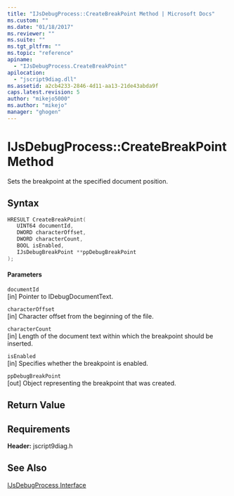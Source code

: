 ```yaml
---
title: "IJsDebugProcess::CreateBreakPoint Method | Microsoft Docs"
ms.custom: ""
ms.date: "01/18/2017"
ms.reviewer: ""
ms.suite: ""
ms.tgt_pltfrm: ""
ms.topic: "reference"
apiname: 
  - "IJsDebugProcess.CreateBreakPoint"
apilocation: 
  - "jscript9diag.dll"
ms.assetid: a2cb4233-2846-4d11-aa13-21de43abda9f
caps.latest.revision: 5
author: "mikejo5000"
ms.author: "mikejo"
manager: "ghogen"
---
```

# IJsDebugProcess::CreateBreakPoint Method
Sets the breakpoint at the specified document position.  
  
## Syntax  
  
```cpp
HRESULT CreateBreakPoint(  
   UINT64 documentId,  
   DWORD characterOffset,  
   DWORD characterCount,  
   BOOL isEnabled,  
   IJsDebugBreakPoint **ppDebugBreakPoint  
);  
```  
  
#### Parameters  
 `documentId`  
 [in] Pointer to IDebugDocumentText.  
  
 `characterOffset`  
 [in] Character offset from the beginning of the file.  
  
 `characterCount`  
 [in] Length of the document text within which the breakpoint should be inserted.  
  
 `isEnabled`  
 [in] Specifies whether the breakpoint is enabled.  
  
 `ppDebugBreakPoint`  
 [out] Object representing the breakpoint that was created.  
  
## Return Value  
  
## Requirements  
 **Header:** jscript9diag.h  
  
## See Also  
 [IJsDebugProcess Interface](../../winscript/reference/ijsdebugprocess-interface.md)